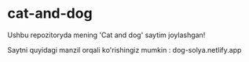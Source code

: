 # cat-and-dog
Ushbu repozitoryda mening 'Cat and dog' saytim joylashgan!

Saytni quyidagi manzil orqali ko'rishingiz mumkin : dog-solya.netlify.app
